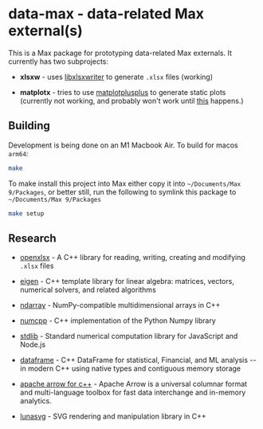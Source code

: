 # data-max - data-related Max external(s)

This is a Max package for prototyping data-related Max externals. It currently has two subprojects:

- **xlsxw** - uses [libxlsxwriter](https://github.com/jmcnamara/libxlsxwriter) to generate `.xlsx` files (working)

- **matplotx** - tries to use [matplotplusplus](https://github.com/alandefreitas/matplotplusplus) to generate static plots (currently not working, and probably won't work until [this](https://github.com/alandefreitas/matplotplusplus/discussions/445) happens.)

## Building

Development is being done on an M1 Macbook Air. To build for  macos `arm64`:

```sh
make
```


To make install this project into Max either copy it into `~/Documents/Max 9/Packages`, or better still, run the following to symlink this package to `~/Documents/Max 9/Packages`

```sh
make setup
```


## Research

- [openxlsx](https://github.com/troldal/OpenXLSX) - A C++ library for reading, writing, creating and modifying `.xlsx` files

- [eigen](https://eigen.tuxfamily.org) - C++ template library for linear algebra: matrices, vectors, numerical solvers, and related algorithms

- [ndarray](https://github.com/ndarray/ndarray) - NumPy-compatible multidimensional arrays in C++

- [numcpp](https://github.com/dpilger26/NumCpp) - C++ implementation of the Python Numpy library

- [stdlib](https://github.com/stdlib-js/stdlib) - Standard numerical computation library for JavaScript and Node.js

- [dataframe](https://github.com/hosseinmoein/DataFrame) - C++ DataFrame for statistical, Financial, and ML analysis -- in modern C++ using native types and contiguous memory storage

- [apache arrow for c++](https://arrow.apache.org/docs/cpp/index.html) - Apache Arrow is a universal columnar format and multi-language toolbox for fast data interchange and in-memory analytics.

- [lunasvg](https://github.com/sammycage/lunasvg) - SVG rendering and manipulation library in C++



